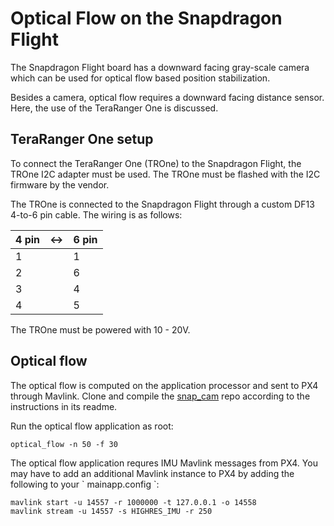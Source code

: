 # **Optical Flow on the Snapdragon Flight**

The Snapdragon Flight board has a downward facing gray-scale camera which can be used for optical flow based position stabilization.

Besides a camera, optical flow requires a downward facing distance sensor. Here, the use of the TeraRanger One is discussed.

## **TeraRanger One setup**

To connect the TeraRanger One \(TROne\) to the Snapdragon Flight, the TROne I2C adapter must be used. The TROne must be flashed with the I2C firmware by the vendor.

The TROne is connected to the Snapdragon Flight through a custom DF13 4-to-6 pin cable. The wiring is as follows:

| **4 pin** | **&lt;-&gt;** | **6 pin** |
| :--- | :--- | :--- |
| 1 |  | 1 |
| 2 |  | 6 |
| 3 |  | 4 |
| 4 |  | 5 |

The TROne must be powered with 10 - 20V.

## **Optical flow**

The optical flow is computed on the application processor and sent to PX4 through Mavlink. Clone and compile the [snap\_cam](https://github.com/PX4/snap_cam) repo according to the instructions in its readme.

Run the optical flow application as root:

```
optical_flow -n 50 -f 30
```

The optical flow application requres IMU Mavlink messages from PX4. You may have to add an additional Mavlink instance to PX4 by adding the following to your \` mainapp.config \`:

```
mavlink start -u 14557 -r 1000000 -t 127.0.0.1 -o 14558
mavlink stream -u 14557 -s HIGHRES_IMU -r 250
```



